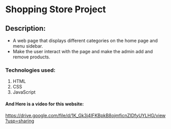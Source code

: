 # Shopping Store Project

## Description:

- A web page that displays different categories on the home page and menu sidebar.
- Make the user interact with the page and make the admin add and remove products.

### Technologies used:
1. HTML
2. CSS
3. JavaScript


#### And Here is a video for this website:

https://drive.google.com/file/d/1K_Gk3j4IFKBpkB8ojmficnZIDfyUYLHG/view?usp=sharing

